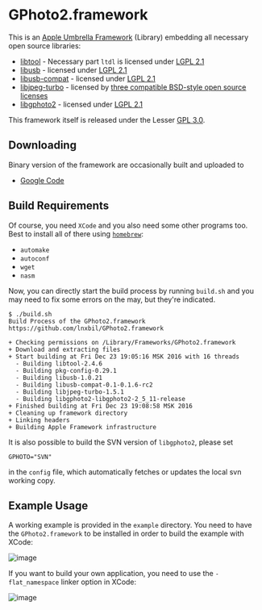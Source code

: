 # GPhoto2.framework

This is an [Apple Umbrella Framework](http://support.apple.com/kb/TA25631?viewlocale=en_US) (Library) embedding all necessary open source libraries:

* [libtool](http://www.gnu.org/software/libtool/) - Necessary part `ltdl` is licensed under [LGPL 2.1](http://www.gnu.org/licenses/old-licenses/lgpl-2.1.html)
* [libusb](https://github.com/libusb/libusb) - licensed under [LGPL 2.1](http://www.gnu.org/licenses/old-licenses/lgpl-2.1.html)
* [libusb-compat](https://github.com/libusb/libusb-compat-0.1) - licensed under [LGPL 2.1](http://www.gnu.org/licenses/old-licenses/lgpl-2.1.html)
* [libjpeg-turbo](https://github.com/libjpeg-turbo/libjpeg-turbo) - licensed by [three compatible BSD-style open source licenses](https://github.com/libjpeg-turbo/libjpeg-turbo/blob/master/LICENSE.md)
* [libgphoto2](https://github.com/gphoto/libgphoto2) - licensed under [LGPL 2.1](http://www.gnu.org/licenses/old-licenses/lgpl-2.1.html)

This framework itself is released under the Lesser [GPL 3.0](http://www.gnu.org/copyleft/).


## Downloading
Binary version of the framework are occasionally built and uploaded to

* [Google Code](http://code.google.com/p/gphoto2-framework/downloads/list)


## Build Requirements

Of course, you need `XCode` and you also need some other programs too.
Best to install all of there using [`homebrew`](http://brew.sh):

* `automake`
* `autoconf`
* `wget`
* `nasm`

Now, you can directly start the build process by running `build.sh` and
you may need to fix some errors on the may, but they're indicated.


```
$ ./build.sh
Build Process of the GPhoto2.framework
https://github.com/lnxbil/GPhoto2.framework

+ Checking permissions on /Library/Frameworks/GPhoto2.framework
+ Download and extracting files
+ Start building at Fri Dec 23 19:05:16 MSK 2016 with 16 threads
  - Building libtool-2.4.6
  - Building pkg-config-0.29.1
  - Building libusb-1.0.21
  - Building libusb-compat-0.1-0.1.6-rc2
  - Building libjpeg-turbo-1.5.1
  - Building libgphoto2-libgphoto2-2_5_11-release
+ Finished building at Fri Dec 23 19:08:58 MSK 2016
+ Cleaning up framework directory
+ Linking headers
+ Building Apple Framework infrastructure
```

It is also possible to build the SVN version of `libgphoto2`, please set

    GPHOTO="SVN"

in the `config` file, which automatically fetches or updates the local svn working copy.

## Example Usage
A working example is provided in the `example` directory. You need to have the `GPhoto2.framework` to be installed in order to build the example with XCode:

![image](https://github.com/lnxbil/GPhoto2.framework/raw/master/example/doc/app.png)

If you want to build your own application, you need to use the `-flat_namespace` linker option in XCode:

![image](https://github.com/lnxbil/GPhoto2.framework/raw/master/example/doc/flat_namespace.png)
